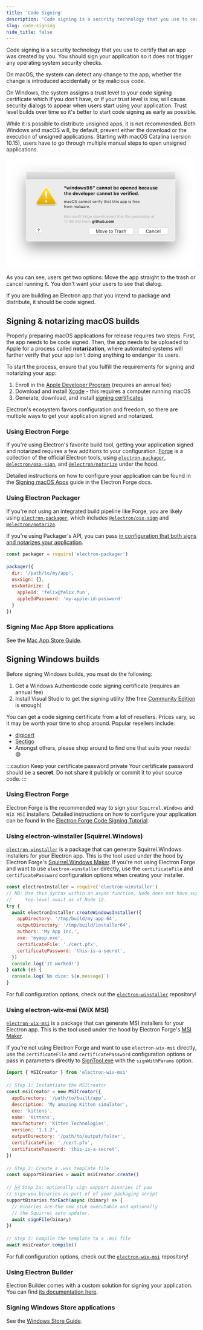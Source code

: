 ```yaml
---
title: 'Code Signing'
description: 'Code signing is a security technology that you use to certify that an app was created by you.'
slug: code-signing
hide_title: false
---
```


Code signing is a security technology that you use to certify that an app was
created by you. You should sign your application so it does not trigger any
operating system security checks.

On macOS, the system can detect any change to the app, whether the change is
introduced accidentally or by malicious code.

On Windows, the system assigns a trust level to your code signing certificate
which if you don't have, or if your trust level is low, will cause security
dialogs to appear when users start using your application. Trust level builds
over time so it's better to start code signing as early as possible.

While it is possible to distribute unsigned apps, it is not recommended. Both
Windows and macOS will, by default, prevent either the download or the execution
of unsigned applications. Starting with macOS Catalina (version 10.15), users
have to go through multiple manual steps to open unsigned applications.

![macOS Catalina Gatekeeper warning: The app cannot be opened because the developer cannot be verified](../images/gatekeeper.png)

As you can see, users get two options: Move the app straight to the trash or
cancel running it. You don't want your users to see that dialog.

If you are building an Electron app that you intend to package and distribute,
it should be code signed.

## Signing & notarizing macOS builds

Properly preparing macOS applications for release requires two steps. First, the
app needs to be code signed. Then, the app needs to be uploaded to Apple for a
process called **notarization**, where automated systems will further verify that
your app isn't doing anything to endanger its users.

To start the process, ensure that you fulfill the requirements for signing and
notarizing your app:

1. Enroll in the [Apple Developer Program] (requires an annual fee)
2. Download and install [Xcode] - this requires a computer running macOS
3. Generate, download, and install [signing certificates]

Electron's ecosystem favors configuration and freedom, so there are multiple
ways to get your application signed and notarized.

### Using Electron Forge

If you're using Electron's favorite build tool, getting your application signed
and notarized requires a few additions to your configuration. [Forge](https://electronforge.io) is a
collection of the official Electron tools, using [`electron-packager`],
[`@electron/osx-sign`], and [`@electron/notarize`] under the hood.

Detailed instructions on how to configure your application can be found in the
[Signing macOS Apps](https://www.electronforge.io/guides/code-signing/code-signing-macos) guide in
the Electron Forge docs.

### Using Electron Packager

If you're not using an integrated build pipeline like Forge, you
are likely using [`electron-packager`], which includes [`@electron/osx-sign`] and
[`@electron/notarize`].

If you're using Packager's API, you can pass [in configuration that both signs
and notarizes your application](https://electron.github.io/electron-packager/main/interfaces/electronpackager.options.html).

```js
const packager = require('electron-packager')

packager({
  dir: '/path/to/my/app',
  osxSign: {},
  osxNotarize: {
    appleId: 'felix@felix.fun',
    appleIdPassword: 'my-apple-id-password'
  }
})
```

### Signing Mac App Store applications

See the [Mac App Store Guide].

## Signing Windows builds

Before signing Windows builds, you must do the following:

1. Get a Windows Authenticode code signing certificate (requires an annual fee)
2. Install Visual Studio to get the signing utility (the free [Community
   Edition](https://visualstudio.microsoft.com/vs/community/) is enough)

You can get a code signing certificate from a lot of resellers. Prices vary, so
it may be worth your time to shop around. Popular resellers include:

- [digicert](https://www.digicert.com/code-signing/microsoft-authenticode.htm)
- [Sectigo](https://sectigo.com/ssl-certificates-tls/code-signing)
- Amongst others, please shop around to find one that suits your needs! 😄

:::caution Keep your certificate password private
Your certificate password should be a **secret**. Do not share it publicly or
commit it to your source code.
:::

### Using Electron Forge

Electron Forge is the recommended way to sign your `Squirrel.Windows` and `WiX MSI` installers. Detailed instructions on how to configure your application can be found in the [Electron Forge Code Signing Tutorial](https://www.electronforge.io/guides/code-signing/code-signing-macos).

### Using electron-winstaller (Squirrel.Windows)

[`electron-winstaller`] is a package that can generate Squirrel.Windows installers for your
Electron app. This is the tool used under the hood by Electron Forge's
[Squirrel.Windows Maker][maker-squirrel]. If you're not using Electron Forge and want to use
`electron-winstaller` directly, use the `certificateFile` and `certificatePassword` configuration
options when creating your installer.

```js {10-11}
const electronInstaller = require('electron-winstaller')
// NB: Use this syntax within an async function, Node does not have support for
//     top-level await as of Node 12.
try {
  await electronInstaller.createWindowsInstaller({
    appDirectory: '/tmp/build/my-app-64',
    outputDirectory: '/tmp/build/installer64',
    authors: 'My App Inc.',
    exe: 'myapp.exe',
    certificateFile: './cert.pfx',
    certificatePassword: 'this-is-a-secret',
  })
  console.log('It worked!')
} catch (e) {
  console.log(`No dice: ${e.message}`)
}
```

For full configuration options, check out the [`electron-winstaller`] repository!

### Using electron-wix-msi (WiX MSI)

[`electron-wix-msi`] is a package that can generate MSI installers for your
Electron app. This is the tool used under the hood by Electron Forge's [MSI Maker][maker-msi].

If you're not using Electron Forge and want to use `electron-wix-msi` directly, use the
`certificateFile` and `certificatePassword` configuration options
or pass in parameters directly to [SignTool.exe] with the `signWithParams` option.

```js {12-13}
import { MSICreator } from 'electron-wix-msi'

// Step 1: Instantiate the MSICreator
const msiCreator = new MSICreator({
  appDirectory: '/path/to/built/app',
  description: 'My amazing Kitten simulator',
  exe: 'kittens',
  name: 'Kittens',
  manufacturer: 'Kitten Technologies',
  version: '1.1.2',
  outputDirectory: '/path/to/output/folder',
  certificateFile: './cert.pfx',
  certificatePassword: 'this-is-a-secret',
})

// Step 2: Create a .wxs template file
const supportBinaries = await msiCreator.create()

// 🆕 Step 2a: optionally sign support binaries if you
// sign you binaries as part of of your packaging script
supportBinaries.forEach(async (binary) => {
  // Binaries are the new stub executable and optionally
  // the Squirrel auto updater.
  await signFile(binary)
})

// Step 3: Compile the template to a .msi file
await msiCreator.compile()
```

For full configuration options, check out the [`electron-wix-msi`] repository!

### Using Electron Builder

Electron Builder comes with a custom solution for signing your application. You
can find [its documentation here](https://www.electron.build/code-signing).

### Signing Windows Store applications

See the [Windows Store Guide].

[apple developer program]: https://developer.apple.com/programs/
[`@electron/osx-sign`]: https://github.com/electron/osx-sign
[`electron-packager`]: https://github.com/electron/electron-packager
[`@electron/notarize`]: https://github.com/electron/notarize
[`electron-winstaller`]: https://github.com/electron/windows-installer
[`electron-wix-msi`]: https://github.com/electron-userland/electron-wix-msi
[xcode]: https://developer.apple.com/xcode
[signing certificates]: https://developer.apple.com/support/certificates/
[mac app store guide]: ./mac-app-store-submission-guide.md
[windows store guide]: ./windows-store-guide.md
[maker-squirrel]: https://www.electronforge.io/config/makers/squirrel.windows
[maker-msi]: https://www.electronforge.io/config/makers/wix-msi
[signtool.exe]: https://docs.microsoft.com/en-us/dotnet/framework/tools/signtool-exe
